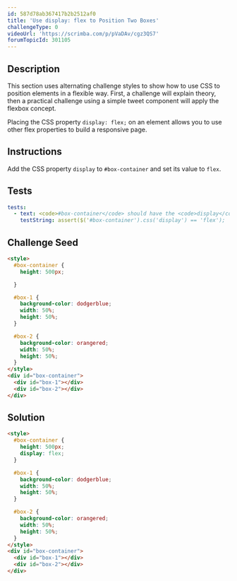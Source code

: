 ```yaml
---
id: 587d78ab367417b2b2512af0
title: 'Use display: flex to Position Two Boxes'
challengeType: 0
videoUrl: 'https://scrimba.com/p/pVaDAv/cgz3QS7'
forumTopicId: 301105
---
```


## Description

<section id='description'>

This section uses alternating challenge styles to show how to use CSS to position elements in a flexible way. First, a challenge will explain theory, then a practical challenge using a simple tweet component will apply the flexbox concept.

Placing the CSS property `display: flex;` on an element allows you to use other flex properties to build a responsive page.

</section>

## Instructions

<section id='instructions'>

Add the CSS property `display` to `#box-container` and set its value to `flex`.

</section>

## Tests

<section id='tests'>

```yml
tests:
  - text: <code>#box-container</code> should have the <code>display</code> property set to a value of <code>flex</code>.
    testString: assert($('#box-container').css('display') == 'flex');

```

</section>

## Challenge Seed

<section id='challengeSeed'>

<div id='html-seed'>

```html
<style>
  #box-container {
    height: 500px;

  }

  #box-1 {
    background-color: dodgerblue;
    width: 50%;
    height: 50%;
  }

  #box-2 {
    background-color: orangered;
    width: 50%;
    height: 50%;
  }
</style>
<div id="box-container">
  <div id="box-1"></div>
  <div id="box-2"></div>
</div>
```

</div>

</section>

## Solution

<section id='solution'>

```html
<style>
  #box-container {
    height: 500px;
    display: flex;
  }

  #box-1 {
    background-color: dodgerblue;
    width: 50%;
    height: 50%;
  }

  #box-2 {
    background-color: orangered;
    width: 50%;
    height: 50%;
  }
</style>
<div id="box-container">
  <div id="box-1"></div>
  <div id="box-2"></div>
</div>
```

</section>

